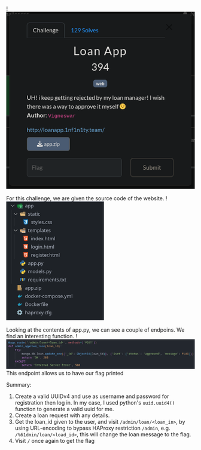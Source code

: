 !![Screenshot_20241007_080305](../../Screenshot_20241007_080305.png)

For this challenge, we are given the source code of the website.
!![Screenshot_20241007_114522](../../Screenshot_20241007_114522.png)

Looking at the contents of app.py, we can see a couple of endpoins. We find an interesting function.
!![Screenshot_20241007_114619](../../Screenshot_20241007_114619.png) This endpoint allows us to have our flag printed


Summary:
1. Create a valid UUIDv4 and use as username and password for registration then log in. In my case, I used python's `uuid.uuid4()` function to generate a valid uuid for me.
2. Create a loan request with any details.
3. Get the loan_id given to the user, and visit `/admin/loan/<loan_in>`, by using URL-encoding to bypass HAProxy restriction `/admin`, e.g. `/%61dmin/loan/<load_id>`, this will change the loan message to the flag.
4. Visit `/` once again to get the flag
